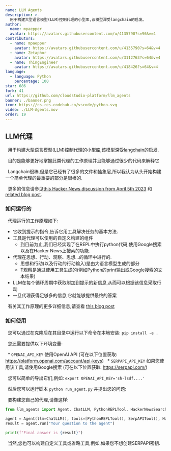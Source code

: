 ```yaml
---
name: LLM Agents
description: >-
  用于构建大型语言模型(LLM)控制代理的小型库,该模型深受langchain的启发。
author:
  name: mpaepper
  avatar: https://avatars.githubusercontent.com/u/4135790?s=96&v=4
contributors:
  - name: mpaepper
    avatar: https://avatars.githubusercontent.com/u/4135790?s=64&v=4
  - name: Zetaphor
    avatar: https://avatars.githubusercontent.com/u/3112763?s=64&v=4
  - name: ThingEngineer
    avatar: https://avatars.githubusercontent.com/u/418426?s=64&v=4
language:
  - language: Python
    percentage: 100
star: 686
fork: 41
url: https://github.com/cloudstudio-platform/llm_agents
banner: ./banner.png
icon: https://cs-res.codehub.cn/vscode/python.svg
video: ./LLM-Agents.mov
order: 19
---
```


## LLM代理

&nbsp;&nbsp;用于构建大型语言模型(LLM)控制代理的小型库,该模型深受<a href="https://github.com/hwchase17/langchain/" target="_blank">langchain</a>的启发.

&nbsp;&nbsp;目的是能够更好地掌握此类代理的工作原理并且能够通过很少的代码来解释它

&nbsp;&nbsp;Langchain很棒,但是它已经有了很多的文件和抽象层,所以我认为从头开始构建一个简单代理的最重要的部分是很棒的.

&nbsp;&nbsp;更多的信息请参见<a href="https://news.ycombinator.com/item?id=35446171">this Hacker News discussion from April 5th 2023</a> 和 <a href="https://www.paepper.com/blog/posts/intelligent-agents-guided-by-llms/">related blog post</a>.

### 如何运行的

&nbsp;&nbsp;代理运行的工作原理如下:

* 它收到提示的指令,告诉它用工具解决任务的基本方法.
* 工具是代理可以使用的自定义构建的组件
    * 到目前为止,我们已经实现了在REPL中执行python代码,使用Google搜索以及在Hacker News上搜索的功能.
* 代理在思想、行动、观察、思想...的循环中进行的.
    * 思想和行动(以及行动的行动输入)是由大语言模型生成的部分
    * T观察是通过使用工具生成的(例如Python的print输出或Google搜索的文本结果)
* LLM在每个循环周期中获取附加到提示的新信息,从而可以根据该信息采取行动
* 一旦代理获得足够多的信息,它就能够提供最终的答案

&nbsp;&nbsp;有关其工作原理的更多详细信息,请查看 <a href="https://www.paepper.com/blog/posts/intelligent-agents-guided-by-llms/">this blog post</a>

### 如何使用

&nbsp;&nbsp;您可以通过在克隆后在其目录中运行以下命令在本地安装: `pip install -e .` 

&nbsp;&nbsp;您还需要提供以下环境变量:

&nbsp;&nbsp;* `OPENAI_API_KEY` 使用OpenAI API (可在以下位置获取: https://platform.openai.com/account/api-keys)
&nbsp;&nbsp;* `SERPAPI_API_KEY` 如果您使用该工具,请使用Google搜索 (可在以下位置获取: https://serpapi.com/)

&nbsp;&nbsp;您可以简单的导出它们,例如: `export OPENAI_API_KEY='sh-lsdf....'`

&nbsp;&nbsp;然后您可以运行脚本 `python run_agent.py` 并提出您的问题:

&nbsp;&nbsp;要构建您自己的代理,请像这样:

```python
from llm_agents import Agent, ChatLLM, PythonREPLTool, HackerNewsSearchTool, SerpAPITool

agent = Agent(llm=ChatLLM(), tools=[PythonREPLTool(), SerpAPITool(), HackerNewsSearchTool()])
result = agent.run("Your question to the agent")

print(f"Final answer is {result}")
```

&nbsp;&nbsp;当然,您也可以构建自定义工具或省略工具,例如,如果您不想创建SERPAPI密钥.
